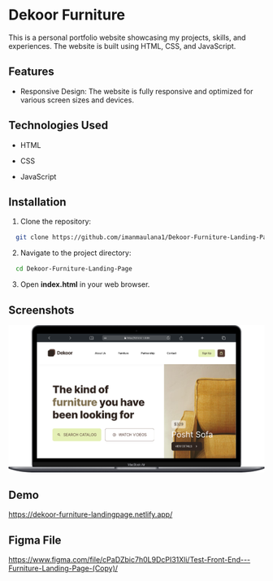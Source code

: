 
# Dekoor Furniture

This is a personal portfolio website showcasing my projects, skills, and experiences. The website is built using HTML, CSS, and JavaScript.

## Features

- Responsive Design: The website is fully responsive and optimized for various screen sizes and devices.


## Technologies Used

- HTML

- CSS

- JavaScript

## Installation

1. Clone the repository:

```bash
  git clone https://github.com/imanmaulana1/Dekoor-Furniture-Landing-Page.git
```

2. Navigate to the project directory:

```bash
  cd Dekoor-Furniture-Landing-Page
```

3. Open **index.html** in your web browser.
## Screenshots

![App Screenshot](https://github.com/imanmaulana1/Dekoor-Furniture-Landing-Page/blob/main/assets/screenshot/Macbook-Air-127.0.0.1.png)


## Demo

<a href="https://dekoor-furniture-landingpage.netlify.app/" target="_blank">https://dekoor-furniture-landingpage.netlify.app/</a>


## Figma File

<a href="https://www.figma.com/file/cPaDZbic7h0L9DcPI31Xli/Test-Front-End---Furniture-Landing-Page-(Copy)" target="_blank">https://www.figma.com/file/cPaDZbic7h0L9DcPI31Xli/Test-Front-End---Furniture-Landing-Page-(Copy)/</a>


